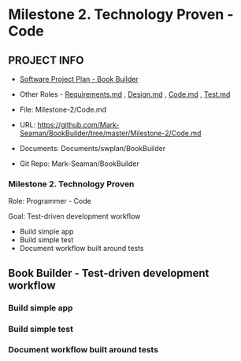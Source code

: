 # Milestone 2. Technology Proven - Code


## PROJECT INFO

* [Software Project Plan - Book Builder](../Index.md)

* Other Roles - [Requirements.md](Requirements.md)
, [Design.md](Design.md)
, [Code.md](Code.md)
, [Test.md](Test.md)



* File: Milestone-2/Code.md

* URL: https://github.com/Mark-Seaman/BookBuilder/tree/master/Milestone-2/Code.md

* Documents: Documents/swplan/BookBuilder

* Git Repo: Mark-Seaman/BookBuilder




### Milestone 2. Technology Proven



Role: Programmer - Code

Goal: Test-driven development workflow

* Build simple app
* Build simple test
* Document workflow built around tests



## Book Builder - Test-driven development workflow



### Build simple app


### Build simple test


### Document workflow built around tests
